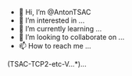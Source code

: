 - 👋 Hi, I’m @AntonTSAC
- 👀 I’m interested in ...
- 🌱 I’m currently learning ...
- 💞️ I’m looking to collaborate on ...
- 📫 How to reach me ...

<!---
AntonTSAC/AntonTSAC is a ✨ special ✨ repository because its `README.md` (this file) appears on your GitHub profile.
You can click the Preview link to take a look at your changes.
---> (TSAC-TCP2-etc-V...*)...
